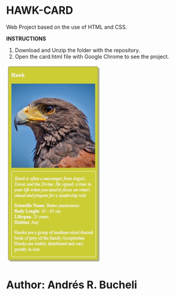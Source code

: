 # HAWK-CARD

Web Project based on the use of HTML and CSS.

<strong>INSTRUCTIONS</strong>

1. Download and Unzip the folder with the repository.
2. Open the card.html file with Google Chrome to see the project.

![Eagle Card](https://raw.githubusercontent.com/ARBUCHELI/HAWK-CARD/master/hawk.jpg)

# Author: Andrés R. Bucheli

